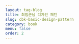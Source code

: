 ```yaml
---
layout: tag-blog
title: 최범균님 디자인 패턴
slug: cbk-basic-design-pattern
category: book
menu: false
order: 2
---
```

